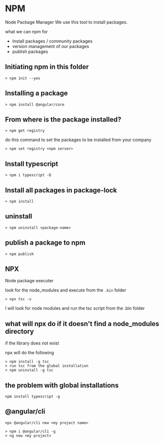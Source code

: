 # NPM

Node Package Manager
We use this tool to install packages.

what we can npm for

- Install packages / community packages
- version management of our packages
- publish packages

## Initiating npm in this folder

```
> npm init --yes
```

## Installing a package

```
> npm install @angular/core
```

## From where is the package installed?

```
> npm get registry
```

do this command to set the packages to be installed from your company

```
> npm set registry <npm server>
```

## Install typescript

```
> npm i typescript -D
```

## Install all packages in package-lock

```
> npm install
```

## uninstall

```
> npm uninstall <package-name>
```

## publish a package to npm

```
> npm publish
```

## NPX

Node package executer

look for the node_modules and execute from the `.bin` folder

```
> npx tsc -v
```

I will look for node modules and run the tsc script from the .bin folder


## what will npx do if it doesn't find a node_modules directory

if the library does not exist

npx will do the following

```
> npm install -g tsc
> run tsc from the global installation
> npm uninstall -g tsc
```

## the problem with global installations

```
npm install typescript -g
```

## @angular/cli

```
npx @angular/cli new <my project name>
```

```
> npm i @angular/cli -g
> ng new <my project>
```


